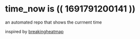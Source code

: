 # time_now is (( 1691791200141 ))

an automated repo that shows the currnent time

inspired by [breakingheatmap](https://github.com/breakingheatmap/breakingheatmap)
